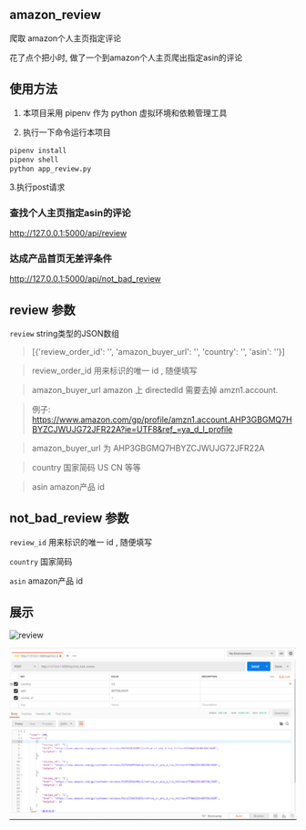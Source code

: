 ## amazon_review
爬取 amazon个人主页指定评论

花了点个把小时, 做了一个到amazon个人主页爬出指定asin的评论

## 使用方法

1. 本项目采用 pipenv 作为 python 虚拟环境和依赖管理工具

2. 执行一下命令运行本项目

```
pipenv install
pipenv shell
python app_review.py
```

3.执行post请求

### 查找个人主页指定asin的评论

http://127.0.0.1:5000/api/review

### 达成产品首页无差评条件

http://127.0.0.1:5000/api/not_bad_review


## review 参数

`review` string类型的JSON数组
> [{'review_order_id': '', 'amazon_buyer_url': '', 'country': '', 'asin': ''}]

> review_order_id  用来标识的唯一 id , 随便填写

> amazon_buyer_url  amazon 上 directedId 需要去掉 amzn1.account.

> 例子: https://www.amazon.com/gp/profile/amzn1.account.AHP3GBGMQ7HBYZCJWUJG72JFR22A?ie=UTF8&ref_=ya_d_l_profile

> amazon_buyer_url 为 AHP3GBGMQ7HBYZCJWUJG72JFR22A

> country 国家简码 US CN 等等

> asin amazon产品 id

## not_bad_review 参数

`review_id` 用来标识的唯一 id , 随便填写

`country`   国家简码

`asin`      amazon产品 id

## 展示

![review](https://github.com/LingHanChuJian/amazon_review/blob/master/img/review.png)

![not_bad_review](https://github.com/LingHanChuJian/amazon_review/blob/master/img/bad_review.png)